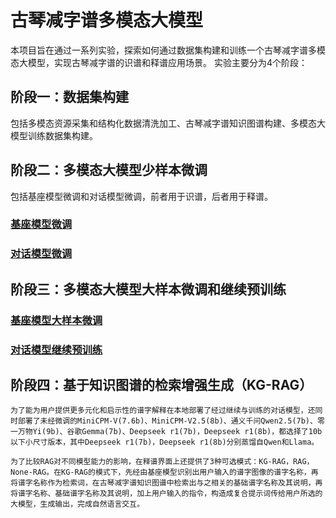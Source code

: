# 古琴减字谱多模态大模型
本项目旨在通过一系列实验，探索如何通过数据集构建和训练一个古琴减字谱多模态大模型，实现古琴减字谱的识谱和释谱应用场景。
实验主要分为4个阶段：

## 阶段一：数据集构建
包括多模态资源采集和结构化数据清洗加工、古琴减字谱知识图谱构建、多模态大模型训练数据集构建。

## 阶段二：多模态大模型少样本微调
包括基座模型微调和对话模型微调，前者用于识谱，后者用于释谱。

### [基座模型微调](基座模型微调.md)

### [对话模型微调](对话模型微调.md)

 
## 阶段三：多模态大模型大样本微调和继续预训练

### [基座模型大样本微调](基座模型大样本微调.md)

### [对话模型继续预训练](对话模型继续预训练.md)

## 阶段四：基于知识图谱的检索增强生成（KG-RAG）

    为了能为用户提供更多元化和启示性的谱字解释在本地部署了经过继续与训练的对话模型，还同时部署了未经微调的MiniCPM-V(7.6b)、MiniCPM-V2.5(8b)、通义千问Qwen2.5(7b)、零一万物Yi(9b)、谷歌Gemma(7b)、Deepseek r1(7b)，Deepseek r1(8b)，都选择了10b以下小尺寸版本，其中Deepseek r1(7b)，Deepseek r1(8b)分别蒸馏自Qwen和Llama。
    
    为了比较RAG对不同模型能力的影响，在释谱界面上还提供了3种可选模式：KG-RAG，RAG，None-RAG。在KG-RAG的模式下，先经由基座模型识别出用户输入的谱字图像的谱字名称，再将谱字名称作为检索词，在古琴减字谱知识图谱中检索出与之相关的基础谱字名称及其说明，再将谱字名称、基础谱字名称及其说明，加上用户输入的指令，构造成复合提示词传给用户所选的大模型，生成输出，完成自然语言交互。
